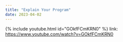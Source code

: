 ```yaml
---
title: "Explain Your Program"
date: 2023-04-02
---
```


{% include youtube.html id="GOkfFCmKRN0" %}
link: https://www.youtube.com/watch?v=GOkfFCmKRN0
